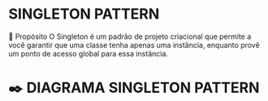 # SINGLETON PATTERN
📜 Propósito
O Singleton é um padrão de projeto criacional que permite a você garantir que uma classe tenha apenas uma instância, enquanto provê um ponto de acesso global para essa instância.

# ✒️ DIAGRAMA SINGLETON PATTERN
